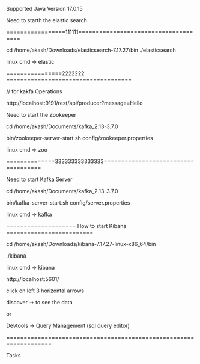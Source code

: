 Supported Java Version 17.0.15


Need to starth the elastic search

=================111111=====================================

cd /home/akash/Downloads/elasticsearch-7.17.27/bin
./elasticsearch

linux cmd => elastic

================2222222 ====================================

// for kakfa Operations 

http://localhost:9191/rest/api/producer?message=Hello


Need to start the Zookeeper 

cd /home/akash/Documents/kafka_2.13-3.7.0

bin/zookeeper-server-start.sh config/zookeeper.properties

linux cmd => zoo

==============333333333333333====================================

Need to start Kafka Server 

cd /home/akash/Documents/kafka_2.13-3.7.0

bin/kafka-server-start.sh config/server.properties

linux cmd => kafka

==================== How to start Kibana =========================

cd /home/akash/Downloads/kibana-7.17.27-linux-x86_64/bin

./kibana

linux cmd => kibana

http://localhost:5601/

click on left 3 horizontal arrows 

discover  -> to see the data 

or 

Devtools   -> Query Management (sql query editor)





===================================================================


Tasks



 
